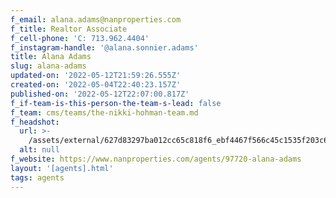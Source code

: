 ```yaml
---
f_email: alana.adams@nanproperties.com
f_title: Realtor Associate
f_cell-phone: 'C: 713.962.4404'
f_instagram-handle: '@alana.sonnier.adams'
title: Alana Adams
slug: alana-adams
updated-on: '2022-05-12T21:59:26.555Z'
created-on: '2022-05-04T22:40:23.157Z'
published-on: '2022-05-12T22:07:00.817Z'
f_if-team-is-this-person-the-team-s-lead: false
f_team: cms/teams/the-nikki-hohman-team.md
f_headshot:
  url: >-
    /assets/external/627d83297ba012cc65c818f6_ebf4467f566c45c1535f203c615ba445.jpeg
  alt: null
f_website: https://www.nanproperties.com/agents/97720-alana-adams
layout: '[agents].html'
tags: agents
---
```



